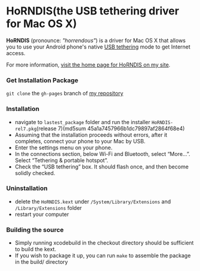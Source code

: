 # HoRNDIS(the USB tethering driver for Mac OS X)

**HoRNDIS** (pronounce: *"horrendous"*) is a driver for Mac OS X that allows you to use your Android phone's native [USB tethering](http://en.wikipedia.org/wiki/Tethering) mode to get Internet access.

For more information, [visit the home page for HoRNDIS on my site](http://www.joshuawise.com/horndis).

### Get Installation Package

`git clone` the `gh-pages` branch of [my repository](https://github.com/githubutilities/HoRNDIS/tree/gh-pages)

### Installation

* navigate to `lastest_package` folder and run the installer `HoRNDIS-rel7.pkg`(release 7)(md5sum 45a1a7457966b1dc79897af2864f68e4)
* Assuming that the installation proceeds without errors, after it completes, connect your phone to your Mac by USB.
* Enter the settings menu on your phone.
* In the connections section, below Wi-Fi and Bluetooth, select “More...”.
Select “Tethering & portable hotspot”.
* Check the “USB tethering” box. It should flash once, and then become solidly checked.

### Uninstallation

* delete the `HoRNDIS.kext` under `/System/Library/Extensions` and `/Library/Extensions` folder
* restart your computer

### Building the source

* Simply running xcodebuild in the checkout directory should be sufficient to build the kext.
* If you wish to package it up, you can run `make` to assemble the package in the build/ directory